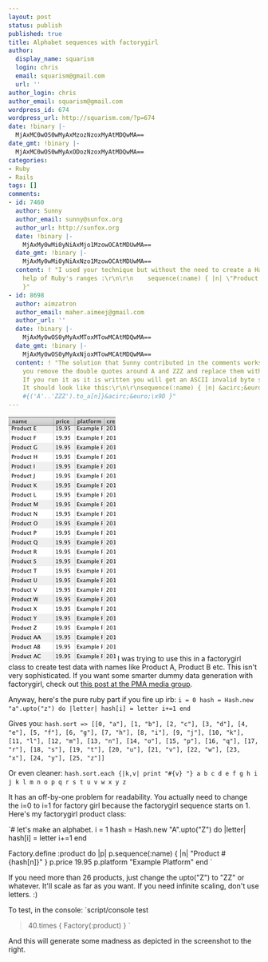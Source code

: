 ```yaml
---
layout: post
status: publish
published: true
title: Alphabet sequences with factorygirl
author:
  display_name: squarism
  login: chris
  email: squarism@gmail.com
  url: ''
author_login: chris
author_email: squarism@gmail.com
wordpress_id: 674
wordpress_url: http://squarism.com/?p=674
date: !binary |-
  MjAxMC0wOS0wMyAxMzozNzoxMyAtMDQwMA==
date_gmt: !binary |-
  MjAxMC0wOS0wMyAxODozNzoxMyAtMDQwMA==
categories:
- Ruby
- Rails
tags: []
comments:
- id: 7460
  author: Sunny
  author_email: sunny@sunfox.org
  author_url: http://sunfox.org
  date: !binary |-
    MjAxMy0wMi0yNiAxMjo1MzowOCAtMDUwMA==
  date_gmt: !binary |-
    MjAxMy0wMi0yNiAxNzo1MzowOCAtMDUwMA==
  content: ! "I used your technique but without the need to create a Hash with the
    help of Ruby's ranges :\r\n\r\n    sequence(:name) { |n| \"Product #{(\"A\"..\"ZZZ\").to_a[n]}\"
    }"
- id: 8698
  author: aimzatron
  author_email: maher.aimeej@gmail.com
  author_url: ''
  date: !binary |-
    MjAxMy0wOS0yMyAxMToxMTowMCAtMDQwMA==
  date_gmt: !binary |-
    MjAxMy0wOS0yMyAxNjoxMTowMCAtMDQwMA==
  content: ! "The solution that Sunny contributed in the comments works but only if
    you remove the double quotes around A and ZZZ and replace them with single quotes.
    If you run it as it is written you will get an ASCII invalid byte sequence error.
    It should look like this:\r\n\r\nsequence(:name) { |n| &acirc;&euro;&oelig;Product
    #{('A'..'ZZZ').to_a[n]}&acirc;&euro;\x9D }"
---
```

![](/uploads/2010/09/factory_alphabet.png "factory_alphabet")
I was trying to use this in a factorygirl class to create test data with names like Product A, Product B etc.  This isn't very sophisticated.  If you want some smarter dummy data generation with factorygirl, check out [this post at the PMA media group](http://www.pmamediagroup.com/2009/05/smarter-sequencing-in-factory-girl/).

Anyway, here's the pure ruby part if you fire up irb:
`
i = 0
hash = Hash.new
"a".upto("z") do |letter|
  hash[i] = letter
  i+=1
end
`

Gives you:
`hash.sort
 => [[0, "a"], [1, "b"], [2, "c"], [3, "d"], [4, "e"], [5, "f"], [6, "g"], [7, "h"], [8, "i"], [9, "j"], [10, "k"], [11, "l"], [12, "m"], [13, "n"], [14, "o"], [15, "p"], [16, "q"], [17, "r"], [18, "s"], [19, "t"], [20, "u"], [21, "v"], [22, "w"], [23, "x"], [24, "y"], [25, "z"]]`

Or even cleaner:
`hash.sort.each {|k,v| print "#{v} "}
a b c d e f g h i j k l m n o p q r s t u v w x y z
`

It has an off-by-one problem for readability.  You actually need to change the i=0 to i=1 for factory girl because the factorygirl sequence starts on 1.  Here's my factorygirl product class:

`# let's make an alphabet.
i = 1
hash = Hash.new
"A".upto("Z") do |letter|
  hash[i] = letter
  i+=1
end

Factory.define :product do |p|
  p.sequence(:name) { |n| "Product #{hash[n]}" }
  p.price 19.95
  p.platform "Example Platform"
end
`

If you need more than 26 products, just change the upto("Z") to "ZZ" or whatever.  It'll scale as far as you want.  If you need infinite scaling, don't use letters.  :)

To test, in the console:
`script/console test
> 40.times { Factory(:product) }
`

And this will generate some madness as depicted in the screenshot to the right.
